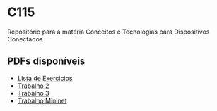 # C115
Repositório para a matéria Conceitos e Tecnologias para Dispositivos Conectados

## PDFs disponíveis

- [Lista de Exercicios](Lista%20de%20Exercicios.pdf)
- [Trabalho 2](Trabalho%202.pdf)
- [Trabalho 3](Trabalho%203.pdf)
- [Trabalho Mininet](Trabalho%20Mininet.pdf)

